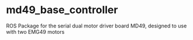# md49_base_controller

ROS Package for the serial dual motor driver board MD49, designed to use with two EMG49 motors
